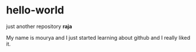 # hello-world
just another repository
**raja**

My name is mourya and I just started learning about github and I really liked it.
